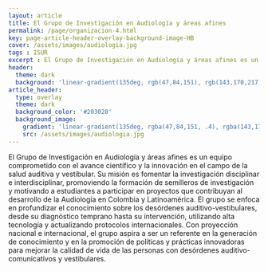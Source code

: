 ```yaml
---
layout: article
title: El Grupo de Investigación en Audiología y áreas afines
permalink: /page/organizacion-4.html
key: page-article-header-overlay-background-image-HB
cover: /assets/images/audiologia.jpg
tags : ISUR
excerpt : El Grupo de Investigación en Audiología y áreas afines es un equipo comprometido con el avance científico y la innovación en el campo de la salud auditiva y vestibular. Su misión es fomentar la investigación disciplinar e interdisciplinar, promoviendo la formación de semilleros de investigación y motivando a estudiantes a participar en proyectos que contribuyan al desarrollo de la Audiología en Colombia y Latinoamérica.
header:
  theme: dark
  background: 'linear-gradient(135deg, rgb(47,84,151), rgb(143,170,217))'
article_header:
  type: overlay
  theme: dark
  background_color: '#203028'
  background_image:
    gradient: 'linear-gradient(135deg, rgba(47,84,151, .4), rgba(143,170,217, .4))'
    src: /assets/images/audiologia.jpg
---
```



<!--more-->

<style>
  .page__header .header__brand path {
    fill: rgba(255, 255, 255, .95);
  }
</style>

 
El Grupo de Investigación en Audiología y áreas afines es un equipo comprometido con el avance científico y la innovación en el campo de la salud auditiva y vestibular. Su misión es fomentar la investigación disciplinar e interdisciplinar, promoviendo la formación de semilleros de investigación y motivando a estudiantes a participar en proyectos que contribuyan al desarrollo de la Audiología en Colombia y Latinoamérica.
El grupo se enfoca en profundizar el conocimiento sobre los desórdenes auditivo-vestibulares, desde su diagnóstico temprano hasta su intervención, utilizando alta tecnología y actualizando protocolos internacionales.
Con proyección nacional e internacional, el grupo aspira a ser un referente en la generación de conocimiento y en la promoción de políticas y prácticas innovadoras para mejorar la calidad de vida de las personas con desórdenes auditivo-comunicativos y vestibulares.
